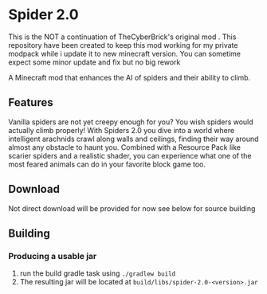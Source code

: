 # Spider 2.0

This is the NOT a continuation of TheCyberBrick's original mod . 
This repository have been created to keep this mod working for my private modpack while i update it to new minecraft version.
You can sometime expect some minor update and fix but no big rework

A Minecraft mod that enhances the AI of spiders and their ability to climb.

## Features
Vanilla spiders are not yet creepy enough for you? You wish spiders would actually climb properly!
With Spiders 2.0 you dive into a world where intelligent arachnids crawl along walls and ceilings, finding their way around almost any obstacle to haunt you.
Combined with a Resource Pack like scarier spiders and a realistic shader, you can experience what one of the most feared animals can do in your favorite block game too.


## Download
Not direct download will be provided for now see below for source building

## Building
### Producing a usable jar
1) run the build gradle task using ```./gradlew build``` 
2) The resulting jar will be located at ```build/libs/spider-2.0-<version>.jar```